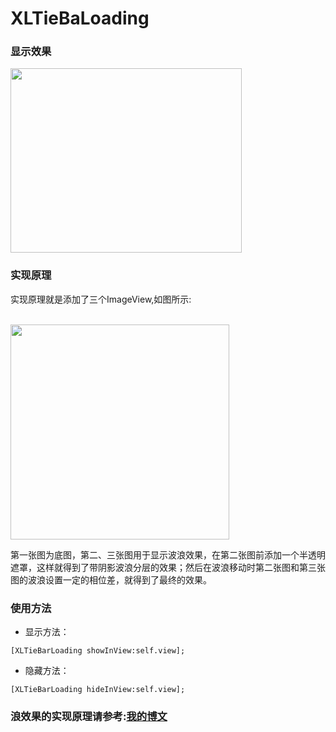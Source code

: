 # XLTieBaLoading

### 显示效果

<img src="https://github.com/mengxianliang/XLTieBaLoading/blob/master/Image/1.gif" width=370 height=295 />

### 实现原理

实现原理就是添加了三个ImageView,如图所示:

<br>

<img src="https://github.com/mengxianliang/XLTieBaLoading/blob/master/Image/explain.png" width=350 height=344 />

<br>

第一张图为底图，第二、三张图用于显示波浪效果，在第二张图前添加一个半透明遮罩，这样就得到了带阴影波浪分层的效果；然后在波浪移动时第二张图和第三张图的波浪设置一定的相位差，就得到了最终的效果。
<br>

### 使用方法
* 显示方法：

```objc
[XLTieBarLoading showInView:self.view];
```
* 隐藏方法：

```objc
[XLTieBarLoading hideInView:self.view];
```

### 浪效果的实现原理请参考:[我的博文](http://blog.csdn.net/u013282507/article/details/53121556)
